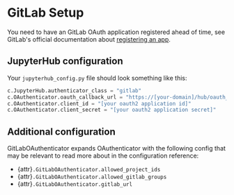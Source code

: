 # GitLab Setup

You need to have an GitLab OAuth application registered ahead of time, see
GitLab's official documentation about [registering an app].

[registering an app]: https://docs.gitlab.com/ee/integration/oauth_provider.html

## JupyterHub configuration

Your `jupyterhub_config.py` file should look something like this:

```python
c.JupyterHub.authenticator_class = "gitlab"
c.OAuthenticator.oauth_callback_url = "https://[your-domain]/hub/oauth_callback"
c.OAuthenticator.client_id = "[your oauth2 application id]"
c.OAuthenticator.client_secret = "[your oauth2 application secret]"
```

## Additional configuration

GitLabOAuthenticator expands OAuthenticator with the following config that may
be relevant to read more about in the configuration reference:

- {attr}`.GitLabOAuthenticator.allowed_project_ids`
- {attr}`.GitLabOAuthenticator.allowed_gitlab_groups`
- {attr}`.GitLabOAuthenticator.gitlab_url`
